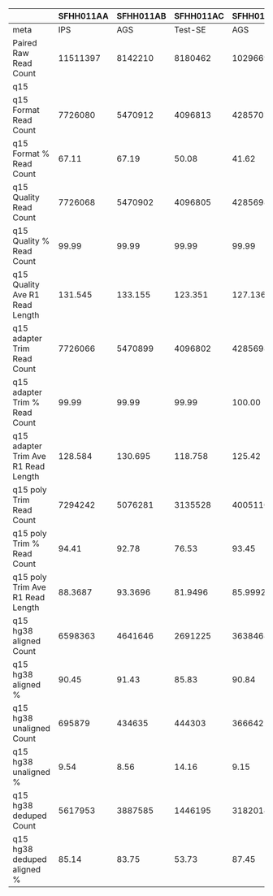 |    | SFHH011AA | SFHH011AB | SFHH011AC | SFHH011AD | SFHH011AE | SFHH011AF | SFHH011AG | SFHH011AH | SFHH011AI | SFHH011AJ | SFHH011AK | SFHH011AL | SFHH011AM | SFHH011AN | SFHH011AO | SFHH011AP | SFHH011AQ | SFHH011AR | SFHH011A | SFHH011AS | SFHH011AT | SFHH011AU | SFHH011AV | SFHH011AW | SFHH011AX | SFHH011AY | SFHH011AZ | SFHH011BA | SFHH011BB | SFHH011BC | SFHH011BD | SFHH011BE | SFHH011BF | SFHH011BG | SFHH011BH | SFHH011BI | SFHH011BJ | SFHH011BK | SFHH011BL | SFHH011BM | SFHH011BN | SFHH011BO | SFHH011BP | SFHH011BQ | SFHH011BR | SFHH011B | SFHH011BS | SFHH011BT | SFHH011BU | SFHH011BV | SFHH011BW | SFHH011BX | SFHH011BY | SFHH011BZ | SFHH011CA | SFHH011CB | SFHH011CC | SFHH011CD | SFHH011CE | SFHH011CF | SFHH011CG | SFHH011CH | SFHH011C | SFHH011D | SFHH011E | SFHH011F | SFHH011G | SFHH011H | SFHH011I | SFHH011J | SFHH011K | SFHH011L | SFHH011M | SFHH011N | SFHH011O | SFHH011P | SFHH011Q | SFHH011R | SFHH011S | SFHH011T | SFHH011U | SFHH011V | SFHH011W | SFHH011X | SFHH011Y | SFHH011Z |
| --- | --- | --- | --- | --- | --- | --- | --- | --- | --- | --- | --- | --- | --- | --- | --- | --- | --- | --- | --- | --- | --- | --- | --- | --- | --- | --- | --- | --- | --- | --- | --- | --- | --- | --- | --- | --- | --- | --- | --- | --- | --- | --- | --- | --- | --- | --- | --- | --- | --- | --- | --- | --- | --- | --- | --- | --- | --- | --- | --- | --- | --- | --- | --- | --- | --- | --- | --- | --- | --- | --- | --- | --- | --- | --- | --- | --- | --- | --- | --- | --- | --- | --- | --- | --- | --- | --- |
| meta | IPS | AGS | Test-SE | AGS | BTC | BTC | IPS | BTC | IPS | IPS | IPS | IPS | AGS | AGS | BTC | IPS | AGS | BTC | AGS | IPS | IPS | BTC | BTC | BTC | BTC | AGS | IPS | BTC | Test-SE | BTC | BTC | IPS | AGS | BTC | IPS | IPS | BTC | BTC | BTC | AGS | AGS | AGS | BTC | BTC | IPS | IPS | AGS | BTC | IPS | BTC | AGS | BTC | BTC | Test-SE | IPS | IPS | IPS | EXPI-PAN | EXPI-PAN | EXPI-PAN | EXPI-PAN | Test-SE | IPS | AGS | BTC | IPS | BTC | AGS | Test-SE | BTC | BTC | BTC | BTC | AGS | AGS | BTC | IPS | IPS | Test-SE | BTC | BTC | BTC | BTC | BTC | AGS | BTC |
| Paired Raw Read Count | 11511397 | 8142210 | 8180462 | 10296694 | 9285744 | 10078326 | 11635433 | 8846214 | 10630989 | 8434680 | 6764653 | 5826567 | 6660922 | 11148087 | 9279562 | 10634029 | 12037577 | 10977350 | 10193695 | 10305586 | 3584992 | 8443045 | 11611860 | 2853190 | 6401309 | 6452799 | 9006359 | 6242041 | 6430568 | 10490337 | 12690964 | 9128559 | 7559105 | 3146044 | 7063949 | 11212375 | 11034649 | 7675429 | 3992633 | 8703156 | 8133210 | 4285145 | 3996213 | 11761538 | 10013144 | 7536 | 9442823 | 9158809 | 11836641 | 11010127 | 10881452 | 8998492 | 8077809 | 6448144 | 12757684 | 11643282 | 12189073 | 11139889 | 10066191 | 11892853 | 11362719 | 11225832 | 7813336 | 11133909 | 9775006 | 11998553 | 7422754 | 8175180 | 8180839 | 10291039 | 7042762 | 8767420 | 7118568 | 6742820 | 10141183 | 10877259 | 6263754 | 8014479 | 3510553 | 6952847 | 11962381 | 6025225 | 10113465 | 12445268 | 9772474 | 7862151 |
| q15 | |  |  |  |  |  |  |  |  |  |  |  |  |  |  |  |  |  |  |  |  |  |  |  |  |  |  |  |  |  |  |  |  |  |  |  |  |  |  |  |  |  |  |  |  |  |  |  |  |  |  |  |  |  |  |  |  |  |  |  |  |  |  |  |  |  |  |  |  |  |  |  |  |  |  |  |  |  |  |  |  |  |  |  |  |  | 
| q15 Format Read Count | 7726080 | 5470912 | 4096813 | 4285707 | 4019834 | 5227214 | 8054373 | 6529383 | 7413135 | 6088681 | 4721060 | 3567359 | 4228753 | 7716023 | 5386526 | 6928025 | 7646800 | 7619950 | 6273767 | 5232628 | 1673738 | 4691921 | 6801649 | 1616480 | 3738101 | 4084731 | 5673118 | 3688120 | 4020905 | 6278445 | 7387353 | 5419201 | 4719723 | 1764443 | 3862183 | 6127400 | 6257781 | 4510636 | 2759463 | 5851588 | 5506994 | 2606751 | 2631750 |  | 5534173 | 4336 |  |  |  |  |  |  |  |  |  |  |  |  |  |  |  |  | 4859815 | 7658712 | 6306898 | 7729047 | 4922658 | 4995177 | 5304566 | 3934259 | 4810499 | 2943609 | 5216925 | 3949987 | 6030839 | 6843133 | 3391654 | 5397831 | 1896650 | 3691120 | 6516284 | 2851361 | 4916321 | 6827577 | 5675143 | 3945127 |
| q15 Format % Read Count | 67.11 | 67.19 | 50.08 | 41.62 | 43.29 | 51.86 | 69.22 | 73.80 | 69.73 | 72.18 | 69.79 | 61.22 | 63.48 | 69.21 | 58.04 | 65.14 | 63.52 | 69.41 | 61.54 | 50.77 | 46.68 | 55.57 | 58.57 | 56.65 | 58.39 | 63.30 | 62.99 | 59.08 | 62.52 | 59.84 | 58.20 | 59.36 | 62.43 | 56.08 | 54.67 | 54.64 | 56.71 | 58.76 | 69.11 | 67.23 | 67.70 | 60.83 | 65.85 |  | 55.26 | 57.53 |  |  |  |  |  |  |  |  |  |  |  |  |  |  |  |  | 62.19 | 68.78 | 64.52 | 64.41 | 66.31 | 61.10 | 64.84 | 38.22 | 68.30 | 33.57 | 73.28 | 58.58 | 59.46 | 62.91 | 54.14 | 67.35 | 54.02 | 53.08 | 54.47 | 47.32 | 48.61 | 54.86 | 58.07 | 50.17 |
| q15 Quality Read Count | 7726068 | 5470902 | 4096805 | 4285698 | 4019832 | 5227209 | 8054364 | 6529369 | 7413110 | 6088667 | 4721053 | 3567357 | 4228746 | 7715952 | 5386519 | 6928010 | 7646791 | 7619939 | 6273758 | 5232626 | 1673736 | 4691913 | 6801641 | 1616480 | 3738006 | 4084716 | 5673109 | 3688117 | 4020896 | 6278436 | 7387346 | 5419194 | 4719714 | 1764441 | 3862101 | 6127391 | 6257773 | 4510602 | 2759434 | 5851577 | 5506984 | 2606749 | 2631743 |  |  | 4336 |  |  |  |  |  |  |  |  |  |  |  |  |  |  |  |  | 4859812 | 7658574 | 6306894 | 7728952 | 4922653 | 4995170 | 5304548 | 3934255 | 4810397 | 2943604 | 5216912 | 3949983 | 6030825 | 6843125 | 3391652 | 5397764 | 1896650 | 3691118 | 6516278 | 2851357 | 4916316 | 6827565 | 5675134 | 3945023 |
| q15 Quality % Read Count | 99.99 | 99.99 | 99.99 | 99.99 | 99.99 | 99.99 | 99.99 | 99.99 | 99.99 | 99.99 | 99.99 | 99.99 | 99.99 | 99.99 | 99.99 | 99.99 | 99.99 | 99.99 | 99.99 | 99.99 | 99.99 | 99.99 | 99.99 | 100.00 | 99.99 | 99.99 | 99.99 | 99.99 | 99.99 | 99.99 | 99.99 | 99.99 | 99.99 | 99.99 | 99.99 | 99.99 | 99.99 | 99.99 | 99.99 | 99.99 | 99.99 | 99.99 | 99.99 |  |  | 100.00 |  |  |  |  |  |  |  |  |  |  |  |  |  |  |  |  | 99.99 | 99.99 | 99.99 | 99.99 | 99.99 | 99.99 | 99.99 | 99.99 | 99.99 | 99.99 | 99.99 | 99.99 | 99.99 | 99.99 | 99.99 | 99.99 | 100.00 | 99.99 | 99.99 | 99.99 | 99.99 | 99.99 | 99.99 | 99.99 |
| q15 Quality Ave R1 Read Length | 131.545 | 133.155 | 123.351 | 127.136 | 127.861 | 127.609 | 132.552 | 134.829 | 133.013 | 136.019 | 128.468 | 110.486 | 113.15 | 129.814 | 123.847 | 131.553 | 122.337 | 133.681 | 128.522 | 125.119 | 127.247 | 116.684 | 126.87 | 130.225 | 134.43 | 124.623 | 127.521 | 129.138 | 126.387 | 124.412 | 131.794 | 131.867 | 129.339 | 135.229 | 133.947 | 129.224 | 130.327 | 131.204 | 129.158 | 130.618 | 131.19 | 127.7 | 118.42 |  |  | 133.524 |  |  |  |  |  |  |  |  |  |  |  |  |  |  |  |  | 130.387 | 137.308 | 129.621 | 139.175 | 123.285 | 131.155 | 124.123 | 134.458 | 137.073 | 128.279 | 133.315 | 133.508 | 135.028 | 128.016 | 126.841 | 141.796 | 122.527 | 105.614 | 131.772 | 130.144 | 128.976 | 121.898 | 129.048 | 122.913 |
| q15 adapter Trim Read Count | 7726066 | 5470899 | 4096802 | 4285698 | 4019832 | 5227209 | 8054364 | 6529369 | 7413110 | 6088666 | 4721053 | 3567357 | 4228746 | 7715946 | 5386519 | 6928009 | 7646790 | 7619939 | 6273758 | 5232625 | 1673735 | 4691910 | 6801639 | 1616480 | 3738001 | 4084715 | 5673109 | 3688115 | 4020895 | 6278436 | 7387344 | 5419193 | 4719714 | 1764441 | 3862099 | 6127389 | 6257769 | 4510599 | 2759434 | 5851577 | 5506982 | 2606748 | 2631742 |  |  | 4336 |  |  |  |  |  |  |  |  |  |  |  |  |  |  |  |  | 4859811 | 7658569 | 6306893 | 7728946 | 4922653 | 4995170 | 5304548 | 3934255 | 4810394 | 2943604 | 5216911 | 3949983 | 6030825 | 6843123 | 3391652 | 5397761 | 1896650 | 3691118 | 6516276 | 2851357 | 4916316 | 6827565 | 5675133 | 3945021 |
| q15 adapter Trim % Read Count | 99.99 | 99.99 | 99.99 | 100.00 | 100.00 | 100.00 | 100.00 | 100.00 | 100.00 | 99.99 | 100.00 | 100.00 | 100.00 | 99.99 | 100.00 | 99.99 | 99.99 | 100.00 | 100.00 | 99.99 | 99.99 | 99.99 | 99.99 | 100.00 | 99.99 | 99.99 | 100.00 | 99.99 | 99.99 | 100.00 | 99.99 | 99.99 | 100.00 | 100.00 | 99.99 | 99.99 | 99.99 | 99.99 | 100.00 | 100.00 | 99.99 | 99.99 | 99.99 |  |  | 100.00 |  |  |  |  |  |  |  |  |  |  |  |  |  |  |  |  | 99.99 | 99.99 | 99.99 | 99.99 | 100.00 | 100.00 | 100.00 | 100.00 | 99.99 | 100.00 | 99.99 | 100.00 | 100.00 | 99.99 | 100.00 | 99.99 | 100.00 | 100.00 | 99.99 | 100.00 | 100.00 | 100.00 | 99.99 | 99.99 |
| q15 adapter Trim Ave R1 Read Length | 128.584 | 130.695 | 118.758 | 125.42 | 125.001 | 125.059 | 129.765 | 132.636 | 130.172 | 134.335 | 125.391 | 105.041 | 107.281 | 128.89 | 119.603 | 128.921 | 119.765 | 130.636 | 125.178 | 121.082 | 124.583 | 112.115 | 123.479 | 127.325 | 133.754 | 122.572 | 123.551 | 126.018 | 122.694 | 120.619 | 129.248 | 129.017 | 126.474 | 132.618 | 133.272 | 126.364 | 126.526 | 130.277 | 128.37 | 128.262 | 128.428 | 125.338 | 114.659 |  |  | 131.161 |  |  |  |  |  |  |  |  |  |  |  |  |  |  |  |  | 127.08 | 136.555 | 125.806 | 138.566 | 119.397 | 127.272 | 121.61 | 132.356 | 136.583 | 124.934 | 131.849 | 131.113 | 132.676 | 124.549 | 122.939 | 141.319 | 118.408 | 100.923 | 128.624 | 126.402 | 125.706 | 117.672 | 125.935 | 121.986 |
| q15 poly Trim Read Count | 7294242 | 5076281 | 3135528 | 4005110 | 3648497 | 4636772 | 7588705 | 5841685 | 6863402 | 5241124 | 4266634 | 3066244 | 3540455 | 7068450 | 4287090 | 5943696 | 7037059 | 7123367 | 5853723 | 4809605 | 1330389 | 3002729 | 5444573 | 1435272 | 3364830 | 3658404 | 5149261 | 3221832 | 3322677 | 5225022 | 6585160 | 5054237 | 3935175 | 1643358 | 3691975 | 5551373 | 5755701 | 4318197 | 2578990 | 5400318 | 5043423 | 2020563 | 1666476 |  |  | 3902 |  |  |  |  |  |  |  |  |  |  |  |  |  |  |  |  | 4546108 | 7391140 | 5773399 | 7497309 | 4192255 | 4663247 | 4558531 | 3657439 | 4307659 | 2491930 | 4629987 | 3685589 | 5609897 | 6339599 | 3036554 | 5151791 | 1453323 | 1857807 | 6028883 | 2705494 | 4343912 | 5234505 | 5271808 | 3007748 |
| q15 poly Trim % Read Count | 94.41 | 92.78 | 76.53 | 93.45 | 90.76 | 88.70 | 94.21 | 89.46 | 92.58 | 86.08 | 90.37 | 85.95 | 83.72 | 91.60 | 79.58 | 85.79 | 92.02 | 93.48 | 93.30 | 91.91 | 79.48 | 63.99 | 80.04 | 88.78 | 90.01 | 89.56 | 90.76 | 87.35 | 82.63 | 83.22 | 89.14 | 93.26 | 83.37 | 93.13 | 95.59 | 90.59 | 91.97 | 95.73 | 93.46 | 92.28 | 91.58 | 77.51 | 63.32 |  |  | 89.99 |  |  |  |  |  |  |  |  |  |  |  |  |  |  |  |  | 93.54 | 96.50 | 91.54 | 97.00 | 85.16 | 93.35 | 85.93 | 92.96 | 89.54 | 84.65 | 88.74 | 93.30 | 93.02 | 92.64 | 89.53 | 95.44 | 76.62 | 50.33 | 92.52 | 94.88 | 88.35 | 76.66 | 92.89 | 76.24 |
| q15 poly Trim Ave R1 Read Length | 88.3687 | 93.3696 | 81.9496 | 85.9992 | 84.2602 | 85.1767 | 89.3342 | 100.551 | 93.8823 | 103.734 | 86.648 | 65.884 | 66.9315 | 93.8875 | 80.3203 | 89.6113 | 79.8104 | 91.2773 | 82.0507 | 79.9231 | 84.4944 | 93.8467 | 85.0859 | 81.8985 | 100.787 | 80.9832 | 79.4233 | 84.0023 | 80.6373 | 77.9754 | 84.0475 | 87.9587 | 86.753 | 88.6389 | 98.325 | 84.8776 | 83.9106 | 91.0612 | 90.1734 | 89.7193 | 88.8984 | 91.4546 | 81.6534 |  |  | 85.3908 |  |  |  |  |  |  |  |  |  |  |  |  |  |  |  |  | 84.6216 | 102.728 | 83.7311 | 104.142 | 76.5748 | 86.6689 | 83.844 | 91.8488 | 103.147 | 86.2835 | 96.3695 | 91.6652 | 94.6483 | 82.0967 | 81.8517 | 111.462 | 75.5371 | 75.9716 | 86.9242 | 87.377 | 87.4236 | 80.2027 | 86.6891 | 89.3486 |
| q15 hg38 aligned Count | 6598363 | 4641646 | 2691225 | 3638468 | 3287897 | 4169080 | 6912779 | 5288127 | 6209231 | 4792574 | 3800569 | 2644546 | 3067907 | 6479162 | 3664887 | 5295580 | 6217352 | 6424635 | 5227514 | 4269860 | 1173000 | 2636815 | 4765174 | 1274423 | 3048388 | 3219808 | 4532248 | 2838254 | 2892292 | 4466683 | 5874150 | 4561322 | 3495747 | 1497412 | 3425104 | 4939977 | 5119502 | 3935344 | 2360770 |  |  | 1828232 | 1424619 |  |  | 3478 |  |  |  |  |  |  |  |  |  |  |  |  |  |  |  |  | 4080790 | 6850877 | 5098956 | 6987610 | 3607412 | 4180083 | 3966431 | 3336028 | 3867124 | 2184949 | 4181490 | 3353172 | 5111311 | 5628851 | 2678451 | 4823909 | 1199889 | 1488602 | 5445927 | 2468678 | 3923436 | 4513986 | 4747569 | 2627063 |
| q15 hg38 aligned % | 90.45 | 91.43 | 85.83 | 90.84 | 90.11 | 89.91 | 91.09 | 90.52 | 90.46 | 91.44 | 89.07 | 86.24 | 86.65 | 91.66 | 85.48 | 89.09 | 88.35 | 90.19 | 89.30 | 88.77 | 88.16 | 87.81 | 87.52 | 88.79 | 90.59 | 88.01 | 88.01 | 88.09 | 87.04 | 85.48 | 89.20 | 90.24 | 88.83 | 91.11 | 92.77 | 88.98 | 88.94 | 91.13 | 91.53 |  |  | 90.48 | 85.48 |  |  | 89.13 |  |  |  |  |  |  |  |  |  |  |  |  |  |  |  |  | 89.76 | 92.69 | 88.31 | 93.20 | 86.04 | 89.63 | 87.01 | 91.21 | 89.77 | 87.68 | 90.31 | 90.98 | 91.11 | 88.78 | 88.20 | 93.63 | 82.56 | 80.12 | 90.33 | 91.24 | 90.32 | 86.23 | 90.05 | 87.34 |
| q15 hg38 unaligned Count | 695879 | 434635 | 444303 | 366642 | 360600 | 467692 | 675926 | 553558 | 654171 | 448550 | 466065 | 421698 | 472548 | 589288 | 622203 | 648116 | 819707 | 698732 | 626209 | 539745 | 157389 | 365914 | 679399 | 160849 | 316442 | 438596 | 617013 | 383578 | 430385 | 758339 | 711010 | 492915 | 439428 | 145946 | 266871 | 611396 | 636199 | 382853 | 218220 |  |  | 192331 | 241857 |  |  | 424 |  |  |  |  |  |  |  |  |  |  |  |  |  |  |  |  | 465318 | 540263 | 674443 | 509699 | 584843 | 483164 | 592100 | 321411 | 440535 | 306981 | 448497 | 332417 | 498586 | 710748 | 358103 | 327882 | 253434 | 369205 | 582956 | 236816 | 420476 | 720519 | 524239 | 380685 |
| q15 hg38 unaligned % | 9.54 | 8.56 | 14.16 | 9.15 | 9.88 | 10.08 | 8.90 | 9.47 | 9.53 | 8.55 | 10.92 | 13.75 | 13.34 | 8.33 | 14.51 | 10.90 | 11.64 | 9.80 | 10.69 | 11.22 | 11.83 | 12.18 | 12.47 | 11.20 | 9.40 | 11.98 | 11.98 | 11.90 | 12.95 | 14.51 | 10.79 | 9.75 | 11.16 | 8.88 | 7.22 | 11.01 | 11.05 | 8.86 | 8.46 |  |  | 9.51 | 14.51 |  |  | 10.86 |  |  |  |  |  |  |  |  |  |  |  |  |  |  |  |  | 10.23 | 7.30 | 11.68 | 6.79 | 13.95 | 10.36 | 12.98 | 8.78 | 10.22 | 12.31 | 9.68 | 9.01 | 8.88 | 11.21 | 11.79 | 6.36 | 17.43 | 19.87 | 9.66 | 8.75 | 9.67 | 13.76 | 9.94 | 12.65 |
| q15 hg38 deduped Count | 5617953 | 3887585 | 1446195 | 3182014 | 2737600 | 2927146 | 5624473 | 4136709 | 4511095 | 2948763 | 1407370 | 2113778 | 2133548 | 3101715 | 1838487 | 3129184 | 4085393 | 5082285 | 3887043 | 3778608 | 1017357 | 1353581 | 2715161 | 1195288 | 949363 | 2146526 | 3157869 | 1545813 | 1302744 | 3147698 | 4502747 | 3913006 | 2185398 | 1335233 | 2765789 | 3581004 | 3451942 | 3049295 | 1555503 |  |  | 971746 | 500863 |  |  | 3381 |  |  |  |  |  |  |  |  |  |  |  |  |  |  |  |  | 3511741 | 5685781 | 3790352 | 5247262 | 1528236 | 3508550 | 1976636 | 3076149 | 1410522 | 1754615 | 2922434 | 2989116 | 4034863 | 4258926 | 1484808 | 3990838 | 839253 | 794960 | 4542485 | 626830 | 2901247 | 1959281 | 3816381 | 1342870 |
| q15 hg38 deduped aligned % | 85.14 | 83.75 | 53.73 | 87.45 | 83.26 | 70.21 | 81.36 | 78.22 | 72.65 | 61.52 | 37.03 | 79.92 | 69.54 | 47.87 | 50.16 | 59.09 | 65.70 | 79.10 | 74.35 | 88.49 | 86.73 | 51.33 | 56.97 | 93.79 | 31.14 | 66.66 | 69.67 | 54.46 | 45.04 | 70.47 | 76.65 | 85.78 | 62.51 | 89.16 | 80.75 | 72.49 | 67.42 | 77.48 | 65.88 |  |  | 53.15 | 35.15 |  |  | 97.21 |  |  |  |  |  |  |  |  |  |  |  |  |  |  |  |  | 86.05 | 82.99 | 74.33 | 75.09 | 42.36 | 83.93 | 49.83 | 92.20 | 36.47 | 80.30 | 69.88 | 89.14 | 78.93 | 75.66 | 55.43 | 82.73 | 69.94 | 53.40 | 83.41 | 25.39 | 73.94 | 43.40 | 80.38 | 51.11 |
